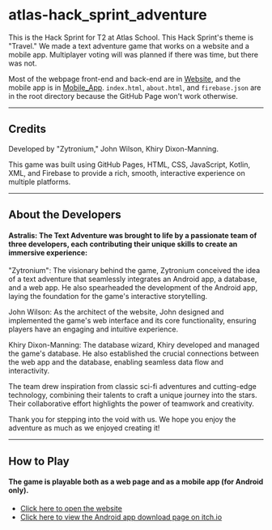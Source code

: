 # atlas-hack_sprint_adventure

This is the Hack Sprint for T2 at Atlas School. This Hack Sprint's theme is
"Travel." We made a text adventure game that works on a website and a
mobile app. Multiplayer voting will was planned if there was time, but
there was not.

Most of the webpage front-end and back-end are in [Website](Website), and the mobile
app is in [Mobile_App](Mobile_App). `index.html`, `about.html`, and `firebase.json` are in the root
directory because the GitHub Page won't work otherwise.

----

## Credits
Developed by "Zytronium," John Wilson, Khiry Dixon-Manning.

This game was built using GitHub Pages, HTML, CSS, JavaScript, Kotlin, XML, and Firebase
to provide a rich, smooth, interactive experience on multiple platforms.

----

## About the Developers

#### Astralis: The Text Adventure was brought to life by a passionate team of three developers, each contributing their unique skills to create an immersive experience:

"Zytronium": The visionary behind the game, Zytronium conceived the idea of a text adventure that seamlessly integrates an Android app, a database, and a web app. He also spearheaded the development of the Android app, laying the foundation for the game's interactive storytelling.

John Wilson: As the architect of the website, John designed and implemented the game's web interface and its core functionality, ensuring players have an engaging and intuitive experience.

Khiry Dixon-Manning: The database wizard, Khiry developed and managed the game's database. He also established the crucial connections between the web app and the database, enabling seamless data flow and interactivity.

The team drew inspiration from classic sci-fi adventures and cutting-edge technology, combining their talents to craft a unique journey into the stars. Their collaborative effort highlights the power of teamwork and creativity.

Thank you for stepping into the void with us. We hope you enjoy the adventure as much as we enjoyed creating it!

----

## How to Play

#### The game is playable both as a web page and as a mobile app (for Android only).

- [Click here to open the website](https://zytronium.github.io/atlas-hack_sprint_adventure/index.html)
- [Click here to view the Android app download page on itch.io](https://zytronium.itch.io/astralis-text-adventure)
